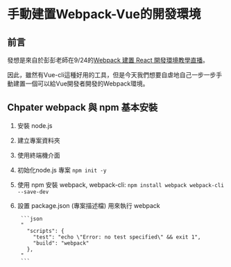 # 手動建置Webpack-Vue的開發環境

## 前言

發想是來自於彭彭老師在9/24的[Webpack 建置 React 開發環境教學直播](https://youtu.be/YN2hwa4_ins)。

因此，雖然有Vue-cli這種好用的工具，但是今天我們想要自虐地自己一步一步手動建置一個可以給Vue開發者開發的Webpack環境。


## Chpater webpack 與 npm 基本安裝

1. 安裝 node.js
2. 建立專案資料夾
3. 使用終端機介面
4. 初始化node.js 專案 `npm init -y`
5. 使用 npm 安裝 webpack, webpack-cli:
	` npm install webpack webpack-cli --save-dev `

6. 設置 package.json (專案描述檔) 用來執行 webpack
		
		```json
		"
		  "scripts": {
		    "test": "echo \"Error: no test specified\" && exit 1",
		    "build": "webpack"
		  },
		"
		```